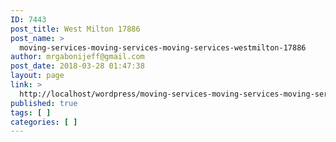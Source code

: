 ```yaml
---
ID: 7443
post_title: West Milton 17886
post_name: >
  moving-services-moving-services-moving-services-westmilton-17886
author: mrgabonijeff@gmail.com
post_date: 2018-03-28 01:47:38
layout: page
link: >
  http://localhost/wordpress/moving-services-moving-services-moving-services-westmilton-17886/
published: true
tags: [ ]
categories: [ ]
---
```

